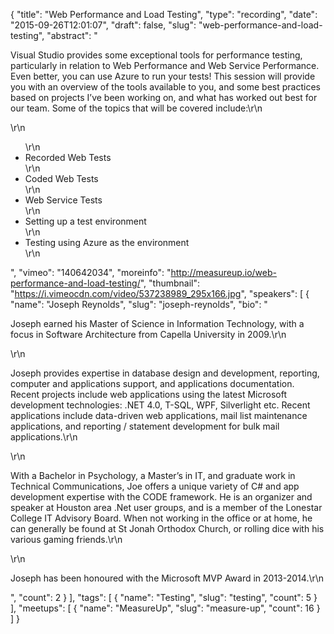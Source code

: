 {
  "title": "Web Performance and Load Testing",
  "type": "recording",
  "date": "2015-09-26T12:01:07",
  "draft": false,
  "slug": "web-performance-and-load-testing",
  "abstract": "<p>Visual Studio provides some exceptional tools for performance testing, particularly in relation to Web Performance and Web Service Performance. Even better, you can use Azure to run your tests! This session will provide you with an overview of the tools available to you, and some best practices based on projects I’ve been working on, and what has worked out best for our team. Some of the topics that will be covered include:\r\n</p>\r\n<ul>\r\n<li>Recorded Web Tests</li>\r\n<li>Coded Web Tests</li>\r\n<li>Web Service Tests</li>\r\n<li>Setting up a test environment</li>\r\n<li>Testing using Azure as the environment</li>\r\n</ul>",
  "vimeo": "140642034",
  "moreinfo": "http://measureup.io/web-performance-and-load-testing/",
  "thumbnail": "https://i.vimeocdn.com/video/537238989_295x166.jpg",
  "speakers": [
    {
      "name": "Joseph Reynolds",
      "slug": "joseph-reynolds",
      "bio": "<p>Joseph earned his Master of Science in Information Technology, with a focus in Software Architecture from Capella University in 2009.\r\n</p>\r\n<p>Joseph provides expertise in database design and development, reporting, computer and applications support, and applications documentation. Recent projects include web applications using the latest Microsoft development technologies: .NET 4.0, T-SQL, WPF, Silverlight etc. Recent applications include data-driven web applications, mail list maintenance applications, and reporting / statement development for bulk mail applications.\r\n</p>\r\n<p>With a Bachelor in Psychology, a Master’s in IT, and graduate work in Technical Communications, Joe offers a unique variety of C# and app development expertise with the CODE framework. He is an organizer and speaker at Houston area .Net user groups, and is a member of the Lonestar College IT Advisory Board.  When not working in the office or at home, he can generally be found at St Jonah Orthodox Church, or rolling dice with his various gaming friends.\r\n</p>\r\n<p>Joseph has been honoured with the Microsoft MVP Award in 2013-2014.\r\n</p>",
      "count": 2
    }
  ],
  "tags": [
    {
      "name": "Testing",
      "slug": "testing",
      "count": 5
    }
  ],
  "meetups": [
    {
      "name": "MeasureUp",
      "slug": "measure-up",
      "count": 16
    }
  ]
}